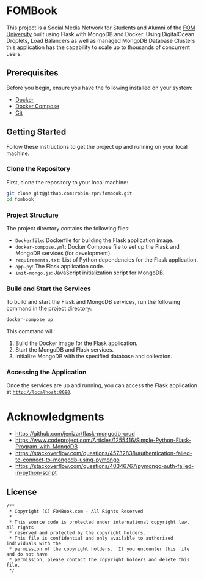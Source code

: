 # FOMBook

This project is a Social Media Network for Students and Alumni of the [FOM University](https://www.fom.de/) built using Flask with MongoDB and Docker.
Using DigitalOcean Droplets, Load Balancers as well as managed MongoDB Database Clusters this application has the capability to scale up to thousands of concurrent users.

## Prerequisites

Before you begin, ensure you have the following installed on your system:

-   [Docker](https://docs.docker.com/get-docker/)
-   [Docker Compose](https://docs.docker.com/compose/install/)
-   [Git](https://git-scm.com/book/en/v2/Getting-Started-Installing-Git)

## Getting Started

Follow these instructions to get the project up and running on your local machine.

### Clone the Repository

First, clone the repository to your local machine:

```sh
git clone git@github.com:robin-rpr/fombook.git
cd fombook
```

### Project Structure

The project directory contains the following files:

-   `Dockerfile`: Dockerfile for building the Flask application image.
-   `docker-compose.yml`: Docker Compose file to set up the Flask and MongoDB services (for development).
-   `requirements.txt`: List of Python dependencies for the Flask application.
-   `app.py`: The Flask application code.
-   `init-mongo.js`: JavaScript initialization script for MongoDB.

### Build and Start the Services

To build and start the Flask and MongoDB services, run the following command in the project directory:

```sh
docker-compose up
```

This command will:

1. Build the Docker image for the Flask application.
2. Start the MongoDB and Flask services.
3. Initialize MongoDB with the specified database and collection.

### Accessing the Application

Once the services are up and running, you can access the Flask application at [`http://localhost:8080`](http://localhost:8080).

# Acknowledgments

-   https://github.com/jenizar/flask-mongodb-crud
-   https://www.codeproject.com/Articles/1255416/Simple-Python-Flask-Program-with-MongoDB
-   https://stackoverflow.com/questions/45732838/authentication-failed-to-connect-to-mongodb-using-pymongo
-   https://stackoverflow.com/questions/40346767/pymongo-auth-failed-in-python-script

## License

```
/**
 * Copyright (C) FOMBook.com - All Rights Reserved
 * 
 * This source code is protected under international copyright law. All rights
 * reserved and protected by the copyright holders.
 * This file is confidential and only available to authorized individuals with the
 * permission of the copyright holders.  If you encounter this file and do not have
 * permission, please contact the copyright holders and delete this file.
 */
```
